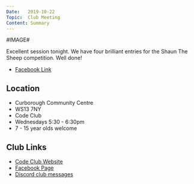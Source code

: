 ```yaml
---
Date:   2019-10-22
Topic:  Club Meeting
Content: Summary
---
```

#IMAGE#

Excellent session tonight. We have four brilliant entries for the Shaun The Sheep competition. Well done!

* [Facebook Link](https://www.facebook.com/1481985248595237/posts/2326165947510492/)

## Location

* Curborough Community Centre
* WS13 7NY
* Code Club
* Wednesdays 5:30 - 6:30pm
* 7 - 15 year olds welcome

## Club Links

* [Code Club Website](https://lichfield-code-club.github.io/)
* [Facebook Page](https://www.facebook.com/LichfieldCoders)
* [Discord club messages](https://discord.gg/szz6xGK)
